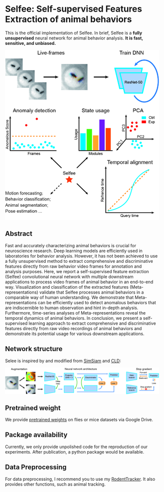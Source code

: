 # Selfee: Self-supervised Features Extraction of animal behaviors

This is the official implementation of Selfee. In brief, Selfee is a **fully unsupervised** neural network for animal behavior analysis. **It is fast, sensitive, and unbiased.**

![Selfee](./img/selfee.jpg)
## Abstract
Fast and accurately characterizing animal behaviors is crucial for neuroscience research. Deep learning models are efficiently used in laboratories for behavior analysis. However, it has not been achieved to use a fully unsupervised method to extract comprehensive and discriminative features directly from raw behavior video frames for annotation and analysis purposes. Here, we report a self-supervised feature extraction (Selfee) convolutional neural network with multiple downstream applications to process video frames of animal behavior in an end-to-end way. Visualization and classification of the extracted features (Meta-representations) validate that Selfee processes animal behaviors in a comparable way of human understanding. We demonstrate that Meta-representations can be efficiently used to detect anomalous behaviors that are indiscernible to human observation and hint in-depth analysis. Furthermore, time-series analyses of Meta-representations reveal the temporal dynamics of animal behaviors. In conclusion, we present a self-supervised learning approach to extract comprehensive and discriminative features directly from raw video recordings of animal behaviors and demonstrate its potential usage for various downstream applications.

## Network structure

Selee is inspired by and modified from [SimSiam](https://github.com/facebookresearch/simsiam) and [CLD](https://github.com/frank-xwang/CLD-UnsupervisedLearning):





![net](./img/network.jpg)

## Pretrained weight

We provide [pretrained weights](https://drive.google.com/file/d/1A3U5guNEKA3Bi9H3QnfstZDEZ6aesqcR/view?usp=sharing) on flies or mice datasets via Google Drive.


## Package availability 

Currently, we only provide unpolished code for the reproduction of our experiments. After publication, a python package would be available.

## Data Preprocessing

For data preprocessing, I recommend you to use my [RodentTracker](https://github.com/EBGU/RodentTracker). It also provides other functions, such as animal tracking.


